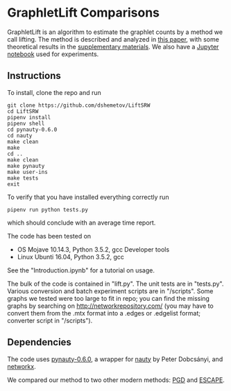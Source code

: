 # GraphletLift Comparisons
GraphletLift is an algorithm to estimate the graphlet counts by a method we call lifting. The method is described and analyzed in [this paper](pdf/graphlet_lift.pdf), with some theoretical results in the [supplementary materials](pdf/graphlet_lift_supp.pdf). We also have a [Jupyter notebook](Lift.ipynb) used for experiments.

## Instructions

To install, clone the repo and run 

```
git clone https://github.com/dshemetov/LiftSRW
cd LiftSRW
pipenv install
pipenv shell
cd pynauty-0.6.0
cd nauty
make clean
make 
cd ..
make clean
make pynauty
make user-ins
make tests
exit
```

To verify that you have installed everything correctly run

```
pipenv run python tests.py
```

which should conclude with an average time report.

The code has been tested on 
* OS Mojave 10.14.3, Python 3.5.2, gcc Developer tools
* Linux Ubunti 16.04, Python 3.5.2, gcc

See the "Introduction.ipynb" for a tutorial on usage.

The bulk of the code is contained in "lift.py". The unit tests are in "tests.py". Various conversion and batch experiment scripts are in "/scripts". Some graphs we tested were too large to fit in repo; you can find the missing graphs by searching on http://networkrepository.com/ (you may have to convert them from the .mtx format into a .edges or .edgelist format; converter script in "/scripts"). 

## Dependencies

The code uses [pynauty-0.6.0](https://web.cs.dal.ca/~peter/software/pynauty/html/), a wrapper for [nauty](http://pallini.di.uniroma1.it/) by Peter Dobcsányi, and [networkx](https://networkx.github.io/). 

We compared our method to two other modern methods: [PGD](https://github.com/nkahmed/pgd#input-file-format) and [ESCAPE](https://bitbucket.org/seshadhri/escape).
